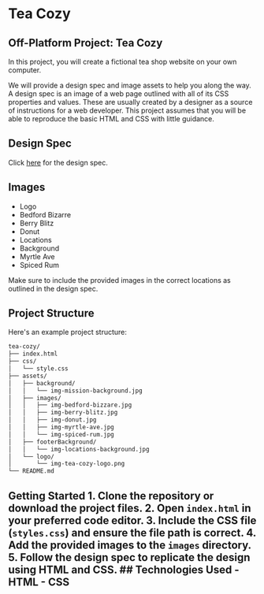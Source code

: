 # Tea Cozy

## Off-Platform Project: Tea Cozy

In this project, you will create a fictional tea shop website on your own computer.

We will provide a design spec and image assets to help you along the way. A design spec is an image of a web page outlined with all of its CSS properties and values. These are usually created by a designer as a source of instructions for a web developer. This project assumes that you will be able to reproduce the basic HTML and CSS with little guidance.

## Design Spec

Click [here](https://content.codecademy.com/courses/freelance-1/unit-4/img-tea-cozy-redline.jpg) for the design spec.

## Images

- Logo
- Bedford Bizarre
- Berry Blitz
- Donut
- Locations
- Background
- Myrtle Ave
- Spiced Rum

Make sure to include the provided images in the correct locations as outlined in the design spec.

## Project Structure

Here's an example project structure:

```bash
tea-cozy/
├── index.html
├── css/
│   └── style.css
├── assets/
│   ├── background/
│   │   └── img-mission-background.jpg
│   ├── images/
│   │   ├── img-bedford-bizzare.jpg
│   │   ├── img-berry-blitz.jpg
│   │   ├── img-donut.jpg
│   │   ├── img-myrtle-ave.jpg
│   │   └── img-spiced-rum.jpg
│   ├── footerBackground/
│   │   └── img-locations-background.jpg
│   └── logo/
│       └── img-tea-cozy-logo.png
└── README.md
```

 ## Getting Started 1. Clone the repository or download the project files. 2. Open `index.html` in your preferred code editor. 3. Include the CSS file (`styles.css`) and ensure the file path is correct. 4. Add the provided images to the `images` directory. 5. Follow the design spec to replicate the design using HTML and CSS. ## Technologies Used - HTML - CSS